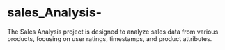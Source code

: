 # sales_Analysis-
The Sales Analysis project is designed to analyze sales data from various products, focusing on user ratings, timestamps, and product attributes. 

